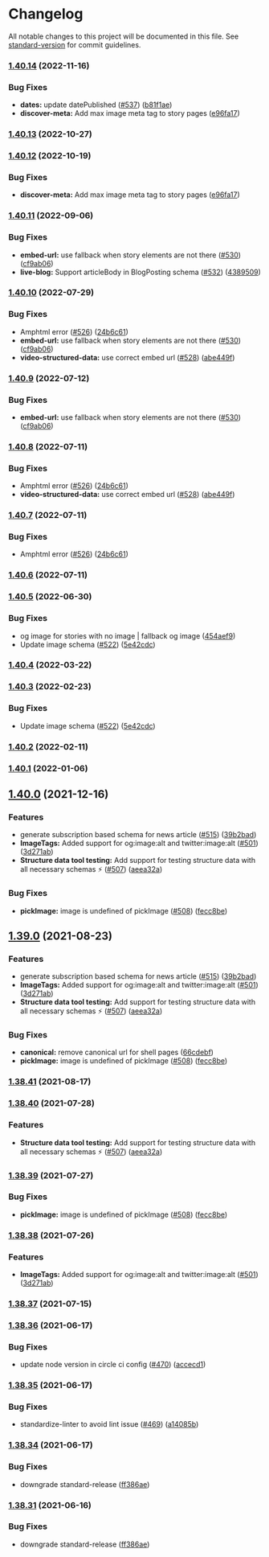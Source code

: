 # Changelog

All notable changes to this project will be documented in this file. See [standard-version](https://github.com/conventional-changelog/standard-version) for commit guidelines.

### [1.40.14](https://github.com/quintype/quintype-node-seo/compare/v1.40.11...v1.40.14) (2022-11-16)


### Bug Fixes

* **dates:**  update  datePublished ([#537](https://github.com/quintype/quintype-node-seo/issues/537)) ([b81f1ae](https://github.com/quintype/quintype-node-seo/commit/b81f1aeef63937673f376203a8d7a45b7a0de2b3))
* **discover-meta:** Add max image meta tag to story pages ([e96fa17](https://github.com/quintype/quintype-node-seo/commit/e96fa17637e2a625aa39601d2ace8ad2ea46d786))

### [1.40.13](https://github.com/quintype/quintype-node-seo/compare/v1.40.12...v1.40.13) (2022-10-27)

### [1.40.12](https://github.com/quintype/quintype-node-seo/compare/v1.40.11...v1.40.12) (2022-10-19)


### Bug Fixes

* **discover-meta:** Add max image meta tag to story pages ([e96fa17](https://github.com/quintype/quintype-node-seo/commit/e96fa17637e2a625aa39601d2ace8ad2ea46d786))

### [1.40.11](https://github.com/quintype/quintype-node-seo/compare/v1.40.8...v1.40.11) (2022-09-06)


### Bug Fixes

* **embed-url:** use fallback when story elements are not there ([#530](https://github.com/quintype/quintype-node-seo/issues/530)) ([cf9ab06](https://github.com/quintype/quintype-node-seo/commit/cf9ab06d022a1b2d4c3d6843adcea32606712669))
* **live-blog:** Support articleBody in BlogPosting schema ([#532](https://github.com/quintype/quintype-node-seo/issues/532)) ([4389509](https://github.com/quintype/quintype-node-seo/commit/43895094aa2d7c1cafb347a539ad70a16b06727e))

### [1.40.10](https://github.com/quintype/quintype-node-seo/compare/v1.40.5...v1.40.10) (2022-07-29)


### Bug Fixes

* Amphtml error  ([#526](https://github.com/quintype/quintype-node-seo/issues/526)) ([24b6c61](https://github.com/quintype/quintype-node-seo/commit/24b6c616118f3db1a2cdda0d98d2827bf2a0d099))
* **embed-url:** use fallback when story elements are not there ([#530](https://github.com/quintype/quintype-node-seo/issues/530)) ([cf9ab06](https://github.com/quintype/quintype-node-seo/commit/cf9ab06d022a1b2d4c3d6843adcea32606712669))
* **video-structured-data:** use correct embed url ([#528](https://github.com/quintype/quintype-node-seo/issues/528)) ([abe449f](https://github.com/quintype/quintype-node-seo/commit/abe449fd7e75d45f9b9896444f3ef644ca2cf497))

### [1.40.9](https://github.com/quintype/quintype-node-seo/compare/v1.40.8...v1.40.9) (2022-07-12)


### Bug Fixes

* **embed-url:** use fallback when story elements are not there ([#530](https://github.com/quintype/quintype-node-seo/issues/530)) ([cf9ab06](https://github.com/quintype/quintype-node-seo/commit/cf9ab06d022a1b2d4c3d6843adcea32606712669))

### [1.40.8](https://github.com/quintype/quintype-node-seo/compare/v1.40.5...v1.40.8) (2022-07-11)


### Bug Fixes

* Amphtml error  ([#526](https://github.com/quintype/quintype-node-seo/issues/526)) ([24b6c61](https://github.com/quintype/quintype-node-seo/commit/24b6c616118f3db1a2cdda0d98d2827bf2a0d099))
* **video-structured-data:** use correct embed url ([#528](https://github.com/quintype/quintype-node-seo/issues/528)) ([abe449f](https://github.com/quintype/quintype-node-seo/commit/abe449fd7e75d45f9b9896444f3ef644ca2cf497))

### [1.40.7](https://github.com/quintype/quintype-node-seo/compare/v1.40.6...v1.40.7) (2022-07-11)


### Bug Fixes

* Amphtml error  ([#526](https://github.com/quintype/quintype-node-seo/issues/526)) ([24b6c61](https://github.com/quintype/quintype-node-seo/commit/24b6c616118f3db1a2cdda0d98d2827bf2a0d099))

### [1.40.6](https://github.com/quintype/quintype-node-seo/compare/v1.40.5...v1.40.6) (2022-07-11)

### [1.40.5](https://github.com/quintype/quintype-node-seo/compare/v1.40.1...v1.40.5) (2022-06-30)


### Bug Fixes

* og image for stories with no image | fallback og image ([454aef9](https://github.com/quintype/quintype-node-seo/commit/454aef9e0a1bc5acfde1aa56d223c518255376a2))
* Update image schema ([#522](https://github.com/quintype/quintype-node-seo/issues/522)) ([5e42cdc](https://github.com/quintype/quintype-node-seo/commit/5e42cdcbb14d587251b7a3f932a4f98dd358f188))

### [1.40.4](https://github.com/quintype/quintype-node-seo/compare/v1.40.4-amptag.0...v1.40.4) (2022-03-22)

### [1.40.3](https://github.com/quintype/quintype-node-seo/compare/v1.40.2...v1.40.3) (2022-02-23)


### Bug Fixes

* Update image schema ([#522](https://github.com/quintype/quintype-node-seo/issues/522)) ([5e42cdc](https://github.com/quintype/quintype-node-seo/commit/5e42cdcbb14d587251b7a3f932a4f98dd358f188))

### [1.40.2](https://github.com/quintype/quintype-node-seo/compare/v1.40.2-ogImgFix.0...v1.40.2) (2022-02-11)

### [1.40.1](https://github.com/quintype/quintype-node-seo/compare/v1.40.0...v1.40.1) (2022-01-06)

## [1.40.0](https://github.com/quintype/quintype-node-seo/compare/v1.38.37-fix-canonical-url.0...v1.40.0) (2021-12-16)


### Features

* generate subscription based schema for news article ([#515](https://github.com/quintype/quintype-node-seo/issues/515)) ([39b2bad](https://github.com/quintype/quintype-node-seo/commit/39b2badaaa156ed6f01e8552e0d1f120b15361c0))
* **ImageTags:** Added support for og:image:alt and twitter:image:alt ([#501](https://github.com/quintype/quintype-node-seo/issues/501)) ([3d271ab](https://github.com/quintype/quintype-node-seo/commit/3d271ab21e009e0520ce1e6949bb1c8d32eeefa1))
* **Structure data tool testing:** Add support for testing structure data with all necessary schemas ⚡  ([#507](https://github.com/quintype/quintype-node-seo/issues/507)) ([aeea32a](https://github.com/quintype/quintype-node-seo/commit/aeea32a994bf4cf64cdf538d2ec3d785203b3817))


### Bug Fixes

* **pickImage:** image is undefined of pickImage ([#508](https://github.com/quintype/quintype-node-seo/issues/508)) ([fecc8be](https://github.com/quintype/quintype-node-seo/commit/fecc8be44c86220456a511a89d197b52d60875c6))

## [1.39.0](https://github.com/quintype/quintype-node-seo/compare/v1.38.36...v1.39.0) (2021-08-23)


### Features

* generate subscription based schema for news article ([#515](https://github.com/quintype/quintype-node-seo/issues/515)) ([39b2bad](https://github.com/quintype/quintype-node-seo/commit/39b2badaaa156ed6f01e8552e0d1f120b15361c0))
* **ImageTags:** Added support for og:image:alt and twitter:image:alt ([#501](https://github.com/quintype/quintype-node-seo/issues/501)) ([3d271ab](https://github.com/quintype/quintype-node-seo/commit/3d271ab21e009e0520ce1e6949bb1c8d32eeefa1))
* **Structure data tool testing:** Add support for testing structure data with all necessary schemas ⚡  ([#507](https://github.com/quintype/quintype-node-seo/issues/507)) ([aeea32a](https://github.com/quintype/quintype-node-seo/commit/aeea32a994bf4cf64cdf538d2ec3d785203b3817))


### Bug Fixes

* **canonical:** remove canonical url for shell pages ([66cdebf](https://github.com/quintype/quintype-node-seo/commit/66cdebfb8f910adefa16d31d53f7e7473a06be4e))
* **pickImage:** image is undefined of pickImage ([#508](https://github.com/quintype/quintype-node-seo/issues/508)) ([fecc8be](https://github.com/quintype/quintype-node-seo/commit/fecc8be44c86220456a511a89d197b52d60875c6))

### [1.38.41](https://github.com/quintype/quintype-node-seo/compare/v1.38.41-news-article-schema.1...v1.38.41) (2021-08-17)

### [1.38.40](https://github.com/quintype/quintype-node-seo/compare/v1.38.39...v1.38.40) (2021-07-28)


### Features

* **Structure data tool testing:** Add support for testing structure data with all necessary schemas ⚡  ([#507](https://github.com/quintype/quintype-node-seo/issues/507)) ([aeea32a](https://github.com/quintype/quintype-node-seo/commit/aeea32a994bf4cf64cdf538d2ec3d785203b3817))

### [1.38.39](https://github.com/quintype/quintype-node-seo/compare/v1.38.38...v1.38.39) (2021-07-27)


### Bug Fixes

* **pickImage:** image is undefined of pickImage ([#508](https://github.com/quintype/quintype-node-seo/issues/508)) ([fecc8be](https://github.com/quintype/quintype-node-seo/commit/fecc8be44c86220456a511a89d197b52d60875c6))

### [1.38.38](https://github.com/quintype/quintype-node-seo/compare/v1.38.37...v1.38.38) (2021-07-26)


### Features

* **ImageTags:** Added support for og:image:alt and twitter:image:alt ([#501](https://github.com/quintype/quintype-node-seo/issues/501)) ([3d271ab](https://github.com/quintype/quintype-node-seo/commit/3d271ab21e009e0520ce1e6949bb1c8d32eeefa1))

### [1.38.37](https://github.com/quintype/quintype-node-seo/compare/v1.38.37-fix-canonical-url.0...v1.38.37) (2021-07-15)

### [1.38.36](https://github.com/quintype/quintype-node-seo/compare/v1.38.35...v1.38.36) (2021-06-17)


### Bug Fixes

* update node version in circle ci config ([#470](https://github.com/quintype/quintype-node-seo/issues/470)) ([accecd1](https://github.com/quintype/quintype-node-seo/commit/accecd1144804d57488d11fd27d396fdf8a3a83f))

### [1.38.35](https://github.com/quintype/quintype-node-seo/compare/v1.38.34...v1.38.35) (2021-06-17)


### Bug Fixes

* standardize-linter to avoid lint issue ([#469](https://github.com/quintype/quintype-node-seo/issues/469)) ([a14085b](https://github.com/quintype/quintype-node-seo/commit/a14085bc1ffd3966b77d5329dd82674cd2a7461e))

### [1.38.34](https://github.com/quintype/quintype-node-seo/compare/v1.38.32...v1.38.34) (2021-06-17)


### Bug Fixes

* downgrade standard-release ([ff386ae](https://github.com/quintype/quintype-node-seo/commit/ff386ae712b91423ec60dacf6cffa7a4a814f613))

### [1.38.31](https://github.com/quintype/quintype-node-seo/compare/v1.38.33...v1.38.31) (2021-06-16)


### Bug Fixes

* downgrade standard-release ([ff386ae](https://github.com/quintype/quintype-node-seo/commit/ff386ae712b91423ec60dacf6cffa7a4a814f613))
